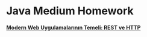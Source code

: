 # Java Medium Homework


**[Modern Web Uygulamalarının Temeli: REST ve HTTP](https://mens1s.medium.com/modern-web-uygulamalar%C4%B1n%C4%B1n-temeli-rest-ve-http-5e04f49b369c)**

